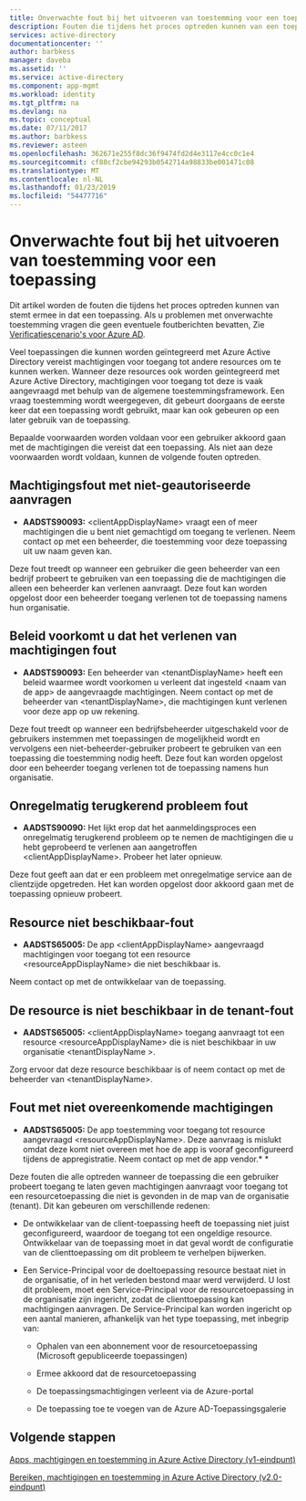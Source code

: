 ```yaml
---
title: Onverwachte fout bij het uitvoeren van toestemming voor een toepassing | Microsoft Docs
description: Fouten die tijdens het proces optreden kunnen van een toepassing en wat u kunt doen over ze ermee akkoord dat wordt beschreven
services: active-directory
documentationcenter: ''
author: barbkess
manager: daveba
ms.assetid: ''
ms.service: active-directory
ms.component: app-mgmt
ms.workload: identity
ms.tgt_pltfrm: na
ms.devlang: na
ms.topic: conceptual
ms.date: 07/11/2017
ms.author: barbkess
ms.reviewer: asteen
ms.openlocfilehash: 362671e255f8dc36f9474fd2d4e3117e4cc0c1e4
ms.sourcegitcommit: cf88cf2cbe94293b0542714a98833be001471c08
ms.translationtype: MT
ms.contentlocale: nl-NL
ms.lasthandoff: 01/23/2019
ms.locfileid: "54477716"
---
```

# <a name="unexpected-error-when-performing-consent-to-an-application"></a>Onverwachte fout bij het uitvoeren van toestemming voor een toepassing

Dit artikel worden de fouten die tijdens het proces optreden kunnen van stemt ermee in dat een toepassing. Als u problemen met onverwachte toestemming vragen die geen eventuele foutberichten bevatten, Zie [Verificatiescenario's voor Azure AD](https://docs.microsoft.com/azure/active-directory/develop/active-directory-authentication-scenarios).

Veel toepassingen die kunnen worden geïntegreerd met Azure Active Directory vereist machtigingen voor toegang tot andere resources om te kunnen werken. Wanneer deze resources ook worden geïntegreerd met Azure Active Directory, machtigingen voor toegang tot deze is vaak aangevraagd met behulp van de algemene toestemmingsframework. Een vraag toestemming wordt weergegeven, dit gebeurt doorgaans de eerste keer dat een toepassing wordt gebruikt, maar kan ook gebeuren op een later gebruik van de toepassing.

Bepaalde voorwaarden worden voldaan voor een gebruiker akkoord gaan met de machtigingen die vereist dat een toepassing. Als niet aan deze voorwaarden wordt voldaan, kunnen de volgende fouten optreden.

## <a name="requesting-not-authorized-permissions-error"></a>Machtigingsfout met niet-geautoriseerde aanvragen
* **AADSTS90093:** &lt;clientAppDisplayName&gt; vraagt een of meer machtigingen die u bent niet gemachtigd om toegang te verlenen. Neem contact op met een beheerder, die toestemming voor deze toepassing uit uw naam geven kan.

Deze fout treedt op wanneer een gebruiker die geen beheerder van een bedrijf probeert te gebruiken van een toepassing die de machtigingen die alleen een beheerder kan verlenen aanvraagt. Deze fout kan worden opgelost door een beheerder toegang verlenen tot de toepassing namens hun organisatie.

## <a name="policy-prevents-granting-permissions-error"></a>Beleid voorkomt u dat het verlenen van machtigingen fout
* **AADSTS90093:** Een beheerder van &lt;tenantDisplayName&gt; heeft een beleid waarmee wordt voorkomen u verleent dat ingesteld &lt;naam van de app&gt; de aangevraagde machtigingen. Neem contact op met de beheerder van &lt;tenantDisplayName&gt;, die machtigingen kunt verlenen voor deze app op uw rekening.

Deze fout treedt op wanneer een bedrijfsbeheerder uitgeschakeld voor de gebruikers instemmen met toepassingen de mogelijkheid wordt en vervolgens een niet-beheerder-gebruiker probeert te gebruiken van een toepassing die toestemming nodig heeft. Deze fout kan worden opgelost door een beheerder toegang verlenen tot de toepassing namens hun organisatie.

## <a name="intermittent-problem-error"></a>Onregelmatig terugkerend probleem fout
* **AADSTS90090:** Het lijkt erop dat het aanmeldingsproces een onregelmatig terugkerend probleem op te nemen de machtigingen die u hebt geprobeerd te verlenen aan aangetroffen &lt;clientAppDisplayName&gt;. Probeer het later opnieuw.

Deze fout geeft aan dat er een probleem met onregelmatige service aan de clientzijde opgetreden. Het kan worden opgelost door akkoord gaan met de toepassing opnieuw probeert.

## <a name="resource-not-available-error"></a>Resource niet beschikbaar-fout
* **AADSTS65005:** De app &lt;clientAppDisplayName&gt; aangevraagd machtigingen voor toegang tot een resource &lt;resourceAppDisplayName&gt; die niet beschikbaar is. 

Neem contact op met de ontwikkelaar van de toepassing.

##  <a name="resource-not-available-in-tenant-error"></a>De resource is niet beschikbaar in de tenant-fout
* **AADSTS65005:** &lt;clientAppDisplayName&gt; toegang aanvraagt tot een resource &lt;resourceAppDisplayName&gt; die is niet beschikbaar in uw organisatie &lt;tenantDisplayName &gt;. 

Zorg ervoor dat deze resource beschikbaar is of neem contact op met de beheerder van &lt;tenantDisplayName&gt;.

## <a name="permissions-mismatch-error"></a>Fout met niet overeenkomende machtigingen
* **AADSTS65005:** De app toestemming voor toegang tot resource aangevraagd &lt;resourceAppDisplayName&gt;. Deze aanvraag is mislukt omdat deze komt niet overeen met hoe de app is vooraf geconfigureerd tijdens de appregistratie. Neem contact op met de app vendor.* *

Deze fouten die alle optreden wanneer de toepassing die een gebruiker probeert toegang te laten geven machtigingen aanvraagt voor toegang tot een resourcetoepassing die niet is gevonden in de map van de organisatie (tenant). Dit kan gebeuren om verschillende redenen:

-   De ontwikkelaar van de client-toepassing heeft de toepassing niet juist geconfigureerd, waardoor de toegang tot een ongeldige resource. Ontwikkelaar van de toepassing moet in dat geval wordt de configuratie van de clienttoepassing om dit probleem te verhelpen bijwerken.

-   Een Service-Principal voor de doeltoepassing resource bestaat niet in de organisatie, of in het verleden bestond maar werd verwijderd. U lost dit probleem, moet een Service-Principal voor de resourcetoepassing in de organisatie zijn ingericht, zodat de clienttoepassing kan machtigingen aanvragen. De Service-Principal kan worden ingericht op een aantal manieren, afhankelijk van het type toepassing, met inbegrip van:

    -   Ophalen van een abonnement voor de resourcetoepassing (Microsoft gepubliceerde toepassingen)

    -   Ermee akkoord dat de resourcetoepassing

    -   De toepassingsmachtigingen verleent via de Azure-portal

    -   De toepassing toe te voegen van de Azure AD-Toepassingsgalerie

## <a name="next-steps"></a>Volgende stappen 

[Apps, machtigingen en toestemming in Azure Active Directory (v1-eindpunt)](https://docs.microsoft.com/azure/active-directory/active-directory-apps-permissions-consent)<br>

[Bereiken, machtigingen en toestemming in Azure Active Directory (v2.0-eindpunt)](https://docs.microsoft.com/azure/active-directory/develop/active-directory-v2-scopes)


